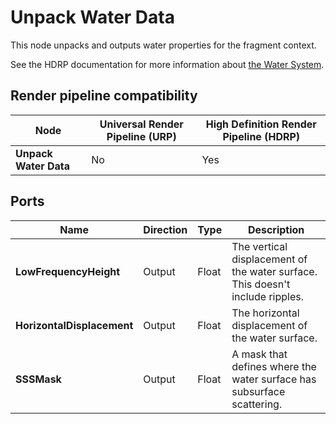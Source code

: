 # Unpack Water Data

This node unpacks and outputs water properties for the fragment context.

See the HDRP documentation for more information about [the Water System](https://docs.unity3d.com/Packages/com.unity.render-pipelines.high-definition@14.0/manual/WaterSystem.html).

## Render pipeline compatibility

| **Node**               | **Universal Render Pipeline (URP)** | **High Definition Render Pipeline (HDRP)** |
| ---------------------- | ----------------------------------- | ------------------------------------------ |
| **Unpack Water Data** | No                                  | Yes                                        |

## Ports

| **Name** | **Direction** | **Type** | **Description** |
|--- | --- | --- | --- |
| **LowFrequencyHeight** |  Output | Float | The vertical displacement of the water surface. This doesn't include ripples. |
| **HorizontalDisplacement** |  Output | Float | The horizontal displacement of the water surface. |
| **SSSMask** | Output | Float | A mask that defines where the water surface has subsurface scattering. |

